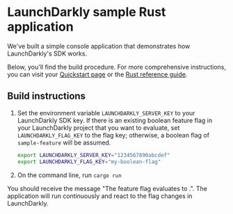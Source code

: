 # LaunchDarkly sample Rust application

We've built a simple console application that demonstrates how LaunchDarkly's SDK works.

Below, you'll find the build procedure. For more comprehensive instructions, you can visit your [Quickstart page](https://app.launchdarkly.com/quickstart#/) or the [Rust reference guide](https://docs.launchdarkly.com/sdk/server-side/rust).

## Build instructions

1. Set the environment variable `LAUNCHDARKLY_SERVER_KEY` to your LaunchDarkly SDK key. If there is an existing boolean feature flag in your LaunchDarkly project that you want to evaluate, set `LAUNCHDARKLY_FLAG_KEY` to the flag key; otherwise, a boolean flag of `sample-feature` will be assumed.

    ```bash
    export LAUNCHDARKLY_SERVER_KEY="1234567890abcdef"
    export LAUNCHDARKLY_FLAG_KEY="my-boolean-flag"
    ```

2. On the command line, run `cargo run`

You should receive the message "The <flagKey> feature flag evaluates to <flagValue>.". The application will run continuously and react to the flag changes in LaunchDarkly.
